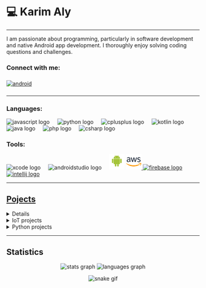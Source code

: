 # 💻 Karim Aly
-------------------------------------------------------------------------------------------------------------------------------------------------------
<p>I am passionate about programming, particularly in software development and native Android app development. I thoroughly enjoy solving coding questions and challenges.</p>


<h3 align="left">Connect with me:</h3>

###

<div align="left">

<p align="left"> <a href="https://www.linkedin.com/in/karim-aly-3ba8b5195" target="_blank" rel="noreferrer"> <img src="https://raw.githubusercontent.com/rahuldkjain/github-profile-readme-generator/master/src/images/icons/Social/linked-in-alt.svg" alt="android" width="35" height="35"/> </a>

###

-------------------------------------------------------------------------------------------------------------------------------------------------------






<h3 align="left">Languages:</h3>

<div align="left">
  <img src="https://cdn.jsdelivr.net/gh/devicons/devicon/icons/javascript/javascript-original.svg" height="40" alt="javascript logo"  />
  <img width="12" />
  <img src="https://cdn.jsdelivr.net/gh/devicons/devicon/icons/python/python-original.svg" height="40" alt="python logo"  />
  <img width="12" />
  <img src="https://cdn.jsdelivr.net/gh/devicons/devicon/icons/cplusplus/cplusplus-original.svg" height="40" alt="cplusplus logo"  />
  <img width="12" />
  <img src="https://cdn.jsdelivr.net/gh/devicons/devicon/icons/kotlin/kotlin-original.svg" height="40" alt="kotlin logo"  />
  <img width="12" />
  <img src="https://cdn.jsdelivr.net/gh/devicons/devicon/icons/java/java-original.svg" height="40" alt="java logo"  />
  <img width="12" />
  <img src="https://cdn.jsdelivr.net/gh/devicons/devicon/icons/php/php-original.svg" height="40" alt="php logo"  />
  <img width="12" />
  <img src="https://cdn.jsdelivr.net/gh/devicons/devicon/icons/csharp/csharp-original.svg" height="40" alt="csharp logo"  />
</div>

###
</div>

###
<h3 align="left">Tools:</h3>

<div align="left">
  <img src="https://cdn.jsdelivr.net/gh/devicons/devicon/icons/xcode/xcode-original.svg" height="40" alt="xcode logo"  />
  <img width="12" />
  <img src="https://cdn.jsdelivr.net/gh/devicons/devicon/icons/androidstudio/androidstudio-original.svg" height="40" alt="androidstudio logo"  />
  <img width="12" />
  <img src="https://raw.githubusercontent.com/devicons/devicon/master/icons/android/android-original-wordmark.svg" alt="android" width="40" height="40"/> </a> <a href="https://aws.amazon.com" target="_blank" rel="noreferrer"> <img src="https://raw.githubusercontent.com/devicons/devicon/master/icons/amazonwebservices/amazonwebservices-original-wordmark.svg" alt="aws" width="40" height="40"/>
  <img src="https://cdn.jsdelivr.net/gh/devicons/devicon/icons/firebase/firebase-plain.svg" height="40" alt="firebase logo"  />
  <img src="https://cdn.jsdelivr.net/gh/devicons/devicon/icons/intellij/intellij-original.svg" height="40" alt="intellij logo"  />

</div>



-------------------------------------------------------------------------------------------------------------------------------------------------------



## Pojects

<details>
  <summary>Android Projects</summary>
  
  1. [Android Algorithm Visualiser](https://github.com/KarimAly12/AndroidAlgoVisulaiser)
  2. [Quran Application](https://github.com/KarimAly12/Quran_App)
  3. [Device Tracking](https://github.com/KarimAly12/DeviceTracking)
     
</details>


<details>
  <summary>IoT projects</summary>
  

  1. [Smart Planting System](https://github.com/KarimAly12/SmartPlantingSystem)

     
</details>

<details>
  <summary>Python projects</summary>
  

  1. [Pathfinding Algorihtms Visualiser](https://github.com/KarimAly12/Pathfinding_Visualiser)
  2. [Coding Questions](https://github.com/KarimAly12/CodingQuestions/tree/main)

     
</details>



-------------------------------------------------------------------------------------------------------------------------------------------------------

## Statistics




<div align="center">
  <img src="https://github-readme-stats.vercel.app/api?username=KarimAly12&hide_title=false&hide_rank=false&show_icons=true&include_all_commits=true&count_private=true&disable_animations=false&theme=dracula&locale=en&hide_border=false&order=1" height="150" alt="stats graph"  />
  <img src="https://github-readme-stats.vercel.app/api/top-langs?username=KarimAly12&locale=en&hide_title=false&layout=compact&card_width=320&langs_count=5&theme=dracula&hide_border=false&order=2" height="150" alt="languages graph"  />

  ![snake gif](https://github.com/KarimAly12/KarimAly12/blob/output/github-contribution-grid-snake.gif)


</div>





